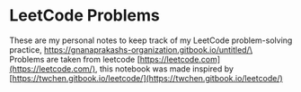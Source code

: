 # LeetCode Problems

These are my personal notes to keep track of my LeetCode problem-solving practice, https://gnanaprakashs-organization.gitbook.io/untitled/\
\
Problems are taken from leetcode  [https://leetcode.com](https://leetcode.com/), this notebook was made inspired by [https://twchen.gitbook.io/leetcode/](https://twchen.gitbook.io/leetcode/)
